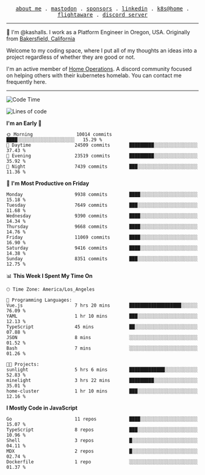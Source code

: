 <p align="center">
  <samp>
    <a href="https://jordanjones.org/">about me</a> .
    <a rel="me" href="https://mastodon.social/@kashall">mastodon</a> .
    <a href="https://github.com/sponsors/kashalls">sponsors</a> .
    <a href="https://linkedin.com/in/jordpjones">linkedin</a> .
    <a href="https://github.com/kashalls/home-cluster">k8s@home</a> .
    <a href="https://flightaware.com/adsb/stats/user/kashalls">flightaware</a> .
    <a href="https://discord.gg/V2WrCfqba9">discord server</a>
  </samp>
</p>

----------------------------------------------------------------

:wave: I'm @kashalls. I work as a Platform Engineer in Oregon, USA. Originally from [Bakersfield, California](https://maps.app.goo.gl/QQMtywTWghpXB6Tu6)

Welcome to my coding space, where I put all of my thoughts an ideas into a project regardless of whether they are good or not.

I'm an active member of [Home Operations](https://discord.gg/home-operations). A discord community focused on helping others with their kubernetes homelab. You can contact me frequently here.

----------------------------------------------------------------
<!--START_SECTION:waka-->
![Code Time](http://img.shields.io/badge/Code%20Time-2%2C435%20hrs%2011%20mins-blue)

![Lines of code](https://img.shields.io/badge/From%20Hello%20World%20I%27ve%20Written-11.4%20million%20lines%20of%20code-blue)

**I'm an Early 🐤** 

```text
🌞 Morning                10014 commits       ████░░░░░░░░░░░░░░░░░░░░░   15.29 % 
🌆 Daytime                24509 commits       █████████░░░░░░░░░░░░░░░░   37.43 % 
🌃 Evening                23519 commits       █████████░░░░░░░░░░░░░░░░   35.92 % 
🌙 Night                  7439 commits        ███░░░░░░░░░░░░░░░░░░░░░░   11.36 % 
```
📅 **I'm Most Productive on Friday** 

```text
Monday                   9938 commits        ████░░░░░░░░░░░░░░░░░░░░░   15.18 % 
Tuesday                  7649 commits        ███░░░░░░░░░░░░░░░░░░░░░░   11.68 % 
Wednesday                9390 commits        ████░░░░░░░░░░░░░░░░░░░░░   14.34 % 
Thursday                 9668 commits        ████░░░░░░░░░░░░░░░░░░░░░   14.76 % 
Friday                   11069 commits       ████░░░░░░░░░░░░░░░░░░░░░   16.90 % 
Saturday                 9416 commits        ████░░░░░░░░░░░░░░░░░░░░░   14.38 % 
Sunday                   8351 commits        ███░░░░░░░░░░░░░░░░░░░░░░   12.75 % 
```


📊 **This Week I Spent My Time On** 

```text
🕑︎ Time Zone: America/Los_Angeles

💬 Programming Languages: 
Vue.js                   7 hrs 20 mins       ███████████████████░░░░░░   76.09 % 
YAML                     1 hr 10 mins        ███░░░░░░░░░░░░░░░░░░░░░░   12.13 % 
TypeScript               45 mins             ██░░░░░░░░░░░░░░░░░░░░░░░   07.88 % 
JSON                     8 mins              ░░░░░░░░░░░░░░░░░░░░░░░░░   01.52 % 
Bash                     7 mins              ░░░░░░░░░░░░░░░░░░░░░░░░░   01.26 % 

🐱‍💻 Projects: 
sunlight                 5 hrs 6 mins        █████████████░░░░░░░░░░░░   52.83 % 
minelight                3 hrs 22 mins       █████████░░░░░░░░░░░░░░░░   35.01 % 
home-cluster             1 hr 10 mins        ███░░░░░░░░░░░░░░░░░░░░░░   12.16 % 
```

**I Mostly Code in JavaScript** 

```text
Go                       11 repos            ████░░░░░░░░░░░░░░░░░░░░░   15.07 % 
TypeScript               8 repos             ███░░░░░░░░░░░░░░░░░░░░░░   10.96 % 
Shell                    3 repos             █░░░░░░░░░░░░░░░░░░░░░░░░   04.11 % 
MDX                      2 repos             █░░░░░░░░░░░░░░░░░░░░░░░░   02.74 % 
Dockerfile               1 repo              ░░░░░░░░░░░░░░░░░░░░░░░░░   01.37 % 
```




<!--END_SECTION:waka-->
